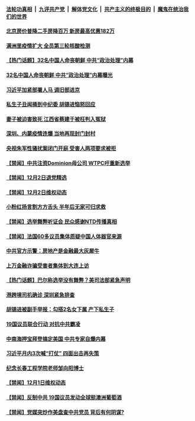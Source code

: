 

####  [法轮功真相](../../../../basic/blob/master/README.md?t=12032131) &nbsp;|&nbsp; [九评共产党](../../../../9ping.md/blob/master/README.md?t=12032131) &nbsp;|&nbsp; [解体党文化](../../../../jtdwh.md/blob/master/README.md?t=12032131)  &nbsp;|&nbsp; [共产主义的终极目的](../../../../gczydzjmd.md/blob/master/README.md?t=12032131) &nbsp;|&nbsp; [魔鬼在统治我们的世界](../../../../mgztzwmdsj.md/blob/master/README.md?t=12032131) 

#### [北京房价普降二手房降百万  新房最高优惠182万](../pages/prog204/a103001371.md?t=12032131) 

#### [满洲里疫情扩大 全员第三轮核酸检测](../pages/prog204/a103001319.md?t=12032131) 

#### [【热门话题】32名中国人命丧朝鲜 中共“政治处理”内幕](../pages/prog204/a103001279.md?t=12032131) 

#### [32名中国人命丧朝鲜 中共“政治处理”内幕曝光](../pages/prog204/a103001251.md?t=12032131) 

#### [习近平加紧部署人马 调旧部进京](../pages/prog204/a103001166.md?t=12032131) 

#### [私生子丑闻捅到中纪委 胡锡进恼怒回应](../pages/prog204/a103001131.md?t=12032131) 

#### [妻子被迫害致死 江西省蔡建于被枉判入冤狱](../pages/prog204/a103001073.md?t=12032131) 

#### [深圳、内蒙疫情连爆 当地再现封门封村](../pages/prog204/a103001035.md?t=12032131) 

#### [央视朱军性骚扰案闭门开庭 受害人两项要求被拒](../pages/prog204/a103000940.md?t=12032131) 

#### [【禁闻】中共注资Dominion母公司 WTPC吁重新选举](../pages/prog204/a103000630.md?t=12032131) 


#### [【禁闻】12月2日退党精选](../pages/prog204/a103000761.md?t=12032131) 

#### [【禁闻】12月2日维权动态](../pages/prog204/a103000764.md?t=12032131) 

#### [小粉红扬言割方方舌头 半年后无家可归求救](../pages/prog204/a103000628.md?t=12032131) 

#### [【禁闻】选举舞弊听证会  民众感谢NTD传播真相](../pages/prog204/a103000648.md?t=12032131) 

#### [【禁闻】法国60多议员集体质疑中国人体器官来源](../pages/prog204/a103000637.md?t=12032131) 

#### [中共官方示警：房地产是金融最大灰犀牛](../pages/prog204/a103000561.md?t=12032131) 

#### [上万金融诈骗受害者集体到大连上访](../pages/prog204/a103000405.md?t=12032131) 

#### [【热门话题】巴尔称选举没有舞弊？美司法部紧急声明](../pages/prog204/a103000324.md?t=12032131) 

#### [港跨境司机确诊 深圳紧急排查](../pages/prog204/a103000348.md?t=12032131) 

#### [胡锡进被副手举报：勾搭2名女下属 产下私生子](../pages/prog204/a103000338.md?t=12032131) 

#### [19国议员联合行动 对抗中共霸凌](../pages/prog204/a103000290.md?t=12032131) 

#### [中南海押宝拜登搞定美国 中共专家自爆内幕](../pages/prog204/a103000280.md?t=12032131) 

#### [习近平月内3次喊“打仗” 四面出击再失策](../pages/prog204/a103000233.md?t=12032131) 

#### [纪念长春工程学院老师邹向阳博士](../pages/prog204/a103000166.md?t=12032131) 



#### [【禁闻】12月1日维权动态](../pages/prog204/a102999922.md?t=12032131) 

#### [【禁闻】反制中共 19国议员发动全球挺澳洲葡萄酒](../pages/prog204/a102999850.md?t=12032131) 

#### [【禁闻】党媒突炒作美盘查中共党员 背后有何阴谋?](../pages/prog204/a102999792.md?t=12032131) 

